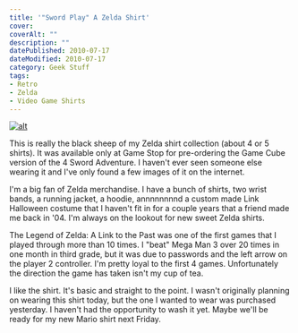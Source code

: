 ```yaml
---
title: '"Sword Play" A Zelda Shirt'
cover: 
coverAlt: ""
description: ""
datePublished: 2010-07-17  
dateModified: 2010-07-17 
category: Geek Stuff
tags:
- Retro
- Zelda
- Video Game Shirts
---
```


[![alt](http://blog.worthyd.com/wp-content/uploads/2010/07/swordplay.jpg)](http://blog.worthyd.com/wp-content/uploads/2010/07/swordplay.jpg)

This is really the black sheep of my Zelda shirt collection (about 4 or 5 shirts).  It was available only at Game Stop for pre-ordering the Game Cube version of the 4 Sword Adventure.  I haven't ever seen someone else wearing it and I've only found a few images of it on the internet.  
<!-- more -->
I'm a big fan of Zelda merchandise. I have a bunch of shirts, two wrist bands, a running jacket, a hoodie, annnnnnnnd a custom made Link Halloween costume that I haven't fit in for a couple years that a friend made me back in '04.  I'm always on the lookout for new sweet Zelda shirts.

The Legend of Zelda: A Link to the Past was one of the first games that I played through more than 10 times.  I "beat" Mega Man 3 over 20 times in one month in third grade, but it was due to passwords and the left arrow on the player 2 controller. I'm pretty loyal to the first 4 games. Unfortunately the direction the game has taken isn't my cup of tea.  

I like the shirt. It's basic and straight to the point.  I wasn't originally planning on wearing this shirt today, but the one I wanted to wear was purchased yesterday. I haven't had the opportunity to wash it yet.  Maybe we'll be ready for my new Mario shirt next Friday.
